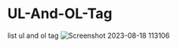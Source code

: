 # UL-And-OL-Tag
 list ul and ol tag
![Screenshot 2023-08-18 113106](https://github.com/nitinlabana/UL-And-OL-Tag/assets/67837026/f7691003-5a69-4f63-936f-1319820ea432)
